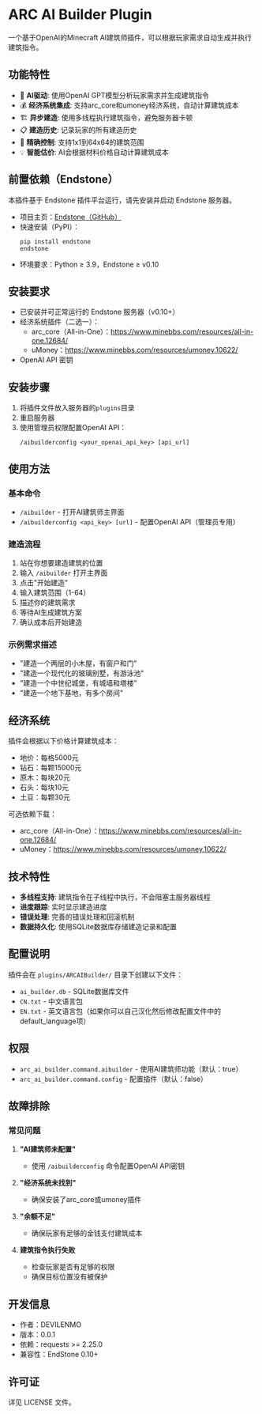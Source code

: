 # ARC AI Builder Plugin

一个基于OpenAI的Minecraft AI建筑师插件，可以根据玩家需求自动生成并执行建筑指令。

## 功能特性

- 🤖 **AI驱动**: 使用OpenAI GPT模型分析玩家需求并生成建筑指令
- 💰 **经济系统集成**: 支持arc_core和umoney经济系统，自动计算建筑成本
- 🏗️ **异步建造**: 使用多线程执行建筑指令，避免服务器卡顿
- 📋 **建造历史**: 记录玩家的所有建造历史
- 🎯 **精确控制**: 支持1x1到64x64的建筑范围
- 💡 **智能估价**: AI会根据材料价格自动计算建筑成本

## 前置依赖（Endstone）

本插件基于 Endstone 插件平台运行，请先安装并启动 Endstone 服务器。

- 项目主页：[Endstone（GitHub）](https://github.com/EndstoneMC/endstone)
- 快速安装（PyPI）：
  ```
  pip install endstone
  endstone
  ```
- 环境要求：Python ≥ 3.9，Endstone ≥ v0.10

## 安装要求

- 已安装并可正常运行的 Endstone 服务器（v0.10+）
- 经济系统插件（二选一）：
  - arc_core（All-in-One）：https://www.minebbs.com/resources/all-in-one.12684/
  - uMoney：https://www.minebbs.com/resources/umoney.10622/
- OpenAI API 密钥

## 安装步骤

1. 将插件文件放入服务器的`plugins`目录
2. 重启服务器
3. 使用管理员权限配置OpenAI API：
   ```
   /aibuilderconfig <your_openai_api_key> [api_url]
   ```

## 使用方法

### 基本命令

- `/aibuilder` - 打开AI建筑师主界面
- `/aibuilderconfig <api_key> [url]` - 配置OpenAI API（管理员专用）

### 建造流程

1. 站在你想要建造建筑的位置
2. 输入 `/aibuilder` 打开主界面
3. 点击"开始建造"
4. 输入建筑范围（1-64）
5. 描述你的建筑需求
6. 等待AI生成建筑方案
7. 确认成本后开始建造

### 示例需求描述

- "建造一个两层的小木屋，有窗户和门"
- "建造一个现代化的玻璃别墅，有游泳池"
- "建造一个中世纪城堡，有城墙和塔楼"
- "建造一个地下基地，有多个房间"

## 经济系统

插件会根据以下价格计算建筑成本：

- 地价：每格5000元
- 钻石：每颗15000元
- 原木：每块20元
- 石头：每块10元
- 土豆：每颗30元

可选依赖下载：
- arc_core（All-in-One）：https://www.minebbs.com/resources/all-in-one.12684/
- uMoney：https://www.minebbs.com/resources/umoney.10622/

## 技术特性

- **多线程支持**: 建筑指令在子线程中执行，不会阻塞主服务器线程
- **进度跟踪**: 实时显示建造进度
- **错误处理**: 完善的错误处理和回滚机制
- **数据持久化**: 使用SQLite数据库存储建造记录和配置

## 配置说明

插件会在 `plugins/ARCAIBuilder/` 目录下创建以下文件：

- `ai_builder.db` - SQLite数据库文件
- `CN.txt` - 中文语言包
- `EN.txt` - 英文语言包（如果你可以自己汉化然后修改配置文件中的default_language项）

## 权限

- `arc_ai_builder.command.aibuilder` - 使用AI建筑师功能（默认：true）
- `arc_ai_builder.command.config` - 配置插件（默认：false）

## 故障排除

### 常见问题

1. **"AI建筑师未配置"**
   - 使用 `/aibuilderconfig` 命令配置OpenAI API密钥

2. **"经济系统未找到"**
   - 确保安装了arc_core或umoney插件

3. **"余额不足"**
   - 确保玩家有足够的金钱支付建筑成本

4. **建筑指令执行失败**
   - 检查玩家是否有足够的权限
   - 确保目标位置没有被保护

## 开发信息

- 作者：DEVILENMO
- 版本：0.0.1
- 依赖：requests >= 2.25.0
- 兼容性：EndStone 0.10+

## 许可证

详见 LICENSE 文件。
